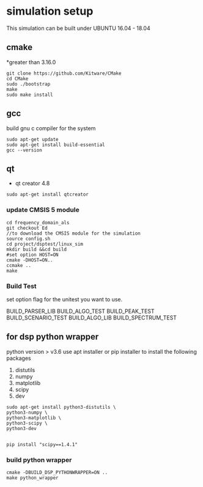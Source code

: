 # simulation setup

This simulation can be built under UBUNTU 16.04 - 18.04

## cmake
 *greater than 3.16.0 

```
git clone https://github.com/Kitware/CMake
cd CMake
sudo ./bootstrap
make
sudo make install
```

## gcc
build gnu c compiler for the system
```
sudo apt-get update
sudo apt-get install build-essential
gcc --version
```

## qt

* qt creator 4.8

```
sudo apt-get install qtcreator
```


### update CMSIS 5 module

```
cd frequency_domain_als
git checkout Ed
//to download the CMSIS module for the simulation
source config.sh
cd project/dsptest/linux_sim
mkdir build &&cd build
#set option HOST=ON
cmake -DHOST=ON..
ccmake ..
make

```

### Build Test

set option flag for the unitest you want to use.

BUILD_PARSER_LIB
BUILD_ALGO_TEST
BUILD_PEAK_TEST
BUILD_SCENARIO_TEST
BUILD_ALGO_LIB
BUILD_SPECTRUM_TEST

## for dsp python wrapper
python version > v3.6
use apt installer or pip installer to install the following packages
1. distutils
2. numpy
3. matplotlib
4. scipy
5. dev

```
sudo apt-get install python3-distutils \
python3-numpy \
python3-matplotlib \
python3-scipy \
python3-dev


pip install "scipy==1.4.1" 
```

### build python wrapper
```
cmake -DBUILD_DSP_PYTHONWRAPPER=ON ..
make python_wrapper

```





